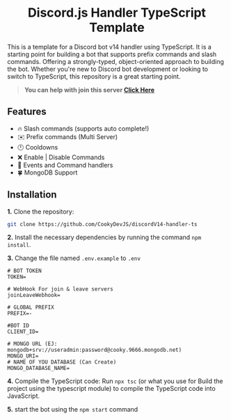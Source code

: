 <h1 style="text-align:center;">Discord.js Handler TypeScript Template</h1>

This is a template for a Discord bot v14 handler using TypeScript. It is a starting point for building a bot that supports prefix commands and slash commands. Offering a strongly-typed, object-oriented approach to building the bot. Whether you're new to Discord bot development or looking to switch to TypeScript, this repository is a great starting point.

> **You can help with join this server [Click Here](https://redes.srcooky.tk)**

## Features

* 🔥 Slash commands (supports auto complete!)
* ✉️ Prefix commands (Multi Server)
* 🕛 Cooldowns
* ❌ Enable | Disable Commands
* 🔧 Events and Command handlers
* 🍀 MongoDB Support

## Installation

**1.** Clone the repository:
```bash
git clone https://github.com/CookyDevJS/discordV14-handler-ts
```
**2.** Install the necessary dependencies by running the command `npm install`.

**3.** Change the file named `.env.example` to `.env`

```env
# BOT TOKEN
TOKEN=

# WebHook For join & leave servers
joinLeaveWebhook=

# GLOBAL PREFIX
PREFIX=-

#BOT ID
CLIENT_ID=

# MONGO URL (EJ: mongodb+srv://useradmin:password@cooky.9666.mongodb.net)
MONGO_URI=
# NAME OF YOU DATABASE (Can Create)
MONGO_DATABASE_NAME=
```
**4.** Compile the TypeScript code: Run `npx tsc` (or what you use for Build the project using the typescript module) to compile the TypeScript code into JavaScript.

**5.** start the bot using the `npm start` command
